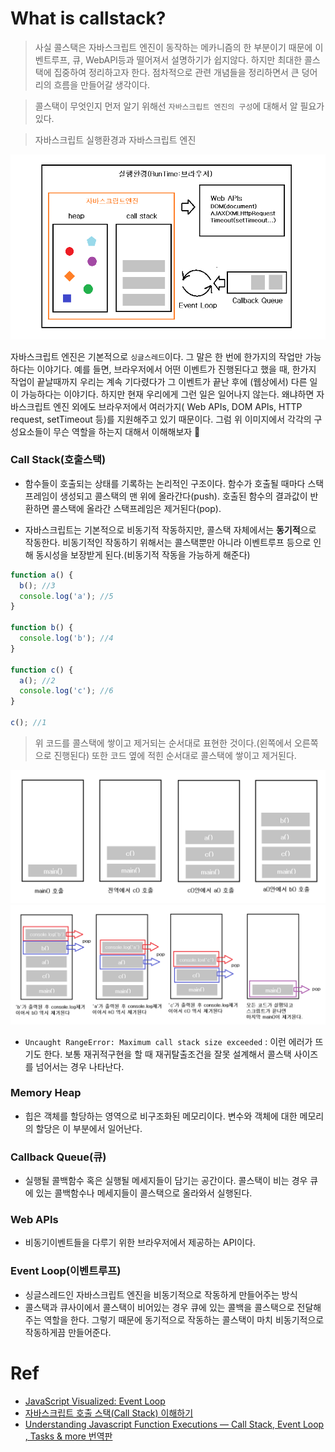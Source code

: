 # What is callstack?

> 사실 콜스택은 자바스크립트 엔진이 동작하는 메카니즘의 한 부분이기 때문에 이벤트루프, 큐, WebAPI등과 떨어져서 설명하기가 쉽지않다. 하지만 최대한 콜스택에 집중하여 정리하고자 한다. 점차적으로 관련 개념들을 정리하면서 큰 덩어리의 흐름을 만들어갈 생각이다.

> 콜스택이 무엇인지 먼저 알기 위해선 `자바스크립트 엔진의 구성`에 대해서 알 필요가 있다.

> 자바스크립트 실행환경과 자바스크립트 엔진

![jsengine](./images/jsengine.png)

자바스크립트 엔진은 기본적으로 `싱글스레드`이다. 그 말은 한 번에 한가지의 작업만 가능하다는 이야기다. 예를 들면, 브라우저에서 어떤 이벤트가 진행된다고 했을 때, 한가지 작업이 끝날때까지 우리는 계속 기다렸다가 그 이벤트가 끝난 후에 (웹상에서) 다른 일이 가능하다는 이야기다. 하지만 현재 우리에게 그런 일은 일어나지 않는다. 왜냐하면 자바스크립트 엔진 외에도 브라우저에서 여러가지( Web APIs, DOM APIs, HTTP request, setTimeout 등)를 지원해주고 있기 때문이다. 그럼 위 이미지에서 각각의 구성요소들이 무슨 역할을 하는지 대해서 이해해보자 🚀

### Call Stack(호출스택)

- 함수들이 호출되는 상태를 기록하는 논리적인 구조이다. 함수가 호출될 때마다 스택프레임이 생성되고 콜스택의 맨 위에 올라간다(push). 호출된 함수의 결과값이 반환하면 콜스택에 올라간 스택프레임은 제거된다(pop).

- 자바스크립트는 기본적으로 비동기적 작동하지만, 콜스택 자체에서는 **동기적**으로 작동한다. 비동기적인 작동하기 위해서는 콜스택뿐만 아니라 이벤트루프 등으로 인해 동시성을 보장받게 된다.(비동기적 작동을 가능하게 해준다)

```javascript
function a() {
  b(); //3
  console.log('a'); //5
}

function b() {
  console.log('b'); //4
}

function c() {
  a(); //2
  console.log('c'); //6
}

c(); //1
```

> 위 코드를 콜스택에 쌓이고 제거되는 순서대로 표현한 것이다.(왼쪽에서 오른쪽으로 진행된다) 또한 코드 옆에 적힌 순서대로 콜스택에 쌓이고 제거된다.

![callstack1](./images/callstack1.png)
![callstack2](./images/callstack2.png)

- `Uncaught RangeError: Maximum call stack size exceeded` : 이런 에러가 뜨기도 한다. 보통 재귀적구현을 할 때 재귀탈출조건을 잘못 설계해서 콜스택 사이즈를 넘어서는 경우 나타난다.

### Memory Heap

- 힙은 객체를 할당하는 영역으로 비구조화된 메모리이다. 변수와 객체에 대한 메모리의 할당은 이 부분에서 일어난다.

### Callback Queue(큐)

- 실행될 콜백함수 혹은 실행될 메세지들이 담기는 공간이다. 콜스택이 비는 경우 큐에 있는 콜백함수나 메세지들이 콜스택으로 올라와서 실행된다.

### Web APIs

- 비동기이벤트들을 다루기 위한 브라우저에서 제공하는 API이다.

### Event Loop(이벤트루프)

- 싱글스레드인 자바스크립트 엔진을 비동기적으로 작동하게 만들어주는 방식
- 콜스택과 큐사이에서 콜스택이 비어있는 경우 큐에 있는 콜백을 콜스택으로 전달해주는 역할을 한다. 그렇기 때문에 동기적으로 작동하는 콜스택이 마치 비동기적으로 작동하게끔 만들어준다.

# Ref

- [JavaScript Visualized: Event Loop](https://dev.to/lydiahallie/javascript-visualized-event-loop-3dif)
- [자바스크립트 호출 스택(Call Stack) 이해하기](https://new93helloworld.tistory.com/358)
- [Understanding Javascript Function Executions — Call Stack, Event Loop , Tasks & more 번역판](https://velog.io/@jakeseo_me/2019-03-15-2303-%EC%9E%91%EC%84%B1%EB%90%A8-rmjta5a3xh)
